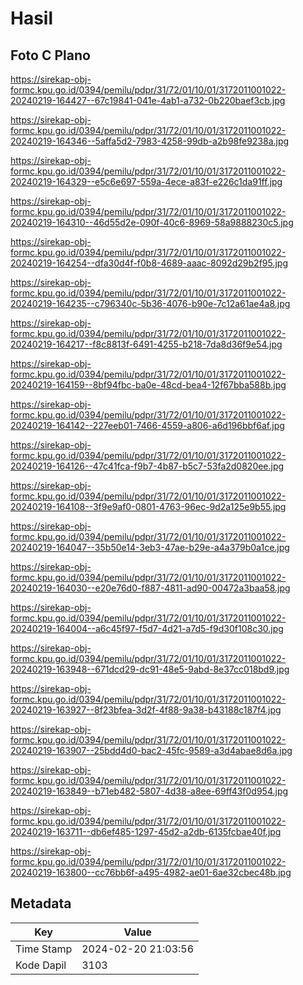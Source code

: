 # Hasil

## Foto C Plano

https://sirekap-obj-formc.kpu.go.id/0394/pemilu/pdpr/31/72/01/10/01/3172011001022-20240219-164427--67c19841-041e-4ab1-a732-0b220baef3cb.jpg

https://sirekap-obj-formc.kpu.go.id/0394/pemilu/pdpr/31/72/01/10/01/3172011001022-20240219-164346--5affa5d2-7983-4258-99db-a2b98fe9238a.jpg

https://sirekap-obj-formc.kpu.go.id/0394/pemilu/pdpr/31/72/01/10/01/3172011001022-20240219-164329--e5c6e697-559a-4ece-a83f-e226c1da91ff.jpg

https://sirekap-obj-formc.kpu.go.id/0394/pemilu/pdpr/31/72/01/10/01/3172011001022-20240219-164310--46d55d2e-090f-40c6-8969-58a9888230c5.jpg

https://sirekap-obj-formc.kpu.go.id/0394/pemilu/pdpr/31/72/01/10/01/3172011001022-20240219-164254--dfa30d4f-f0b8-4689-aaac-8092d29b2f95.jpg

https://sirekap-obj-formc.kpu.go.id/0394/pemilu/pdpr/31/72/01/10/01/3172011001022-20240219-164235--c796340c-5b36-4076-b90e-7c12a61ae4a8.jpg

https://sirekap-obj-formc.kpu.go.id/0394/pemilu/pdpr/31/72/01/10/01/3172011001022-20240219-164217--f8c8813f-6491-4255-b218-7da8d36f9e54.jpg

https://sirekap-obj-formc.kpu.go.id/0394/pemilu/pdpr/31/72/01/10/01/3172011001022-20240219-164159--8bf94fbc-ba0e-48cd-bea4-12f67bba588b.jpg

https://sirekap-obj-formc.kpu.go.id/0394/pemilu/pdpr/31/72/01/10/01/3172011001022-20240219-164142--227eeb01-7466-4559-a806-a6d196bbf6af.jpg

https://sirekap-obj-formc.kpu.go.id/0394/pemilu/pdpr/31/72/01/10/01/3172011001022-20240219-164126--47c41fca-f9b7-4b87-b5c7-53fa2d0820ee.jpg

https://sirekap-obj-formc.kpu.go.id/0394/pemilu/pdpr/31/72/01/10/01/3172011001022-20240219-164108--3f9e9af0-0801-4763-96ec-9d2a125e9b55.jpg

https://sirekap-obj-formc.kpu.go.id/0394/pemilu/pdpr/31/72/01/10/01/3172011001022-20240219-164047--35b50e14-3eb3-47ae-b29e-a4a379b0a1ce.jpg

https://sirekap-obj-formc.kpu.go.id/0394/pemilu/pdpr/31/72/01/10/01/3172011001022-20240219-164030--e20e76d0-f887-4811-ad90-00472a3baa58.jpg

https://sirekap-obj-formc.kpu.go.id/0394/pemilu/pdpr/31/72/01/10/01/3172011001022-20240219-164004--a6c45f97-f5d7-4d21-a7d5-f9d30f108c30.jpg

https://sirekap-obj-formc.kpu.go.id/0394/pemilu/pdpr/31/72/01/10/01/3172011001022-20240219-163948--671dcd29-dc91-48e5-9abd-8e37cc018bd9.jpg

https://sirekap-obj-formc.kpu.go.id/0394/pemilu/pdpr/31/72/01/10/01/3172011001022-20240219-163927--8f23bfea-3d2f-4f88-9a38-b43188c187f4.jpg

https://sirekap-obj-formc.kpu.go.id/0394/pemilu/pdpr/31/72/01/10/01/3172011001022-20240219-163907--25bdd4d0-bac2-45fc-9589-a3d4abae8d6a.jpg

https://sirekap-obj-formc.kpu.go.id/0394/pemilu/pdpr/31/72/01/10/01/3172011001022-20240219-163849--b71eb482-5807-4d38-a8ee-69ff43f0d954.jpg

https://sirekap-obj-formc.kpu.go.id/0394/pemilu/pdpr/31/72/01/10/01/3172011001022-20240219-163711--db6ef485-1297-45d2-a2db-6135fcbae40f.jpg

https://sirekap-obj-formc.kpu.go.id/0394/pemilu/pdpr/31/72/01/10/01/3172011001022-20240219-163800--cc76bb6f-a495-4982-ae01-6ae32cbec48b.jpg


## Metadata

| Key        | Value               |
| ---------- | ------------------- |
| Time Stamp | 2024-02-20 21:03:56 |
| Kode Dapil | 3103                |



